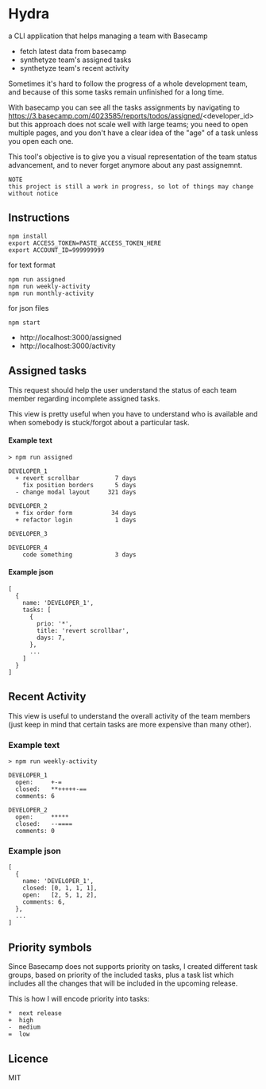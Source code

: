 # Hydra
a CLI application that helps managing a team with Basecamp

- fetch latest data from basecamp
- synthetyze team's assigned tasks
- synthetyze team's recent activity

Sometimes it's hard to follow the progress of a whole development team, and because of this some tasks remain unfinished for a long time.

With basecamp you can see all the tasks assignments by navigating to https://3.basecamp.com/4023585/reports/todos/assigned/<developer_id> but this approach does not scale well with large teams; you need to open multiple pages, and you don't have a clear idea of the "age" of a task unless you open each one.

This tool's objective is to give you a visual representation of the team status advancement, and to never forget anymore about any past assignemnt.

```
NOTE
this project is still a work in progress, so lot of things may change without notice
```

## Instructions

```
npm install
export ACCESS_TOKEN=PASTE_ACCESS_TOKEN_HERE
export ACCOUNT_ID=999999999
```
for text format
```
npm run assigned
npm run weekly-activity
npm run monthly-activity
```

for json files
```
npm start
```
- http://localhost:3000/assigned
- http://localhost:3000/activity

## Assigned tasks
This request should help the user understand the status of each team member regarding incomplete assigned tasks.

This view is pretty useful when you have to understand who is available and when somebody is stuck/forgot about a particular task.

#### Example text
```
> npm run assigned

DEVELOPER_1
  + revert scrollbar          7 days
    fix position borders      5 days
  - change modal layout     321 days

DEVELOPER_2
  + fix order form           34 days
  + refactor login            1 days

DEVELOPER_3
  
DEVELOPER_4
    code something            3 days
```
#### Example json
```
[
  {
    name: 'DEVELOPER_1',
    tasks: [
      {
        prio: '*',
        title: 'revert scrollbar',
        days: 7,
      },
      ...
    ]
  }
]
```
## Recent Activity
This view is useful to understand the overall activity of the team members (just keep in mind that certain tasks are more expensive than many other).

### Example text

```
> npm run weekly-activity

DEVELOPER_1
  open:     +-=
  closed:   **+++++-==
  comments: 6

DEVELOPER_2
  open:     *****
  closed:   --====
  comments: 0
```
### Example json
```
[
  {
    name: 'DEVELOPER_1',
    closed: [0, 1, 1, 1],
    open:   [2, 5, 1, 2],
    comments: 6,
  },
  ...
]
```
## Priority symbols
Since Basecamp does not supports priority on tasks, I created different task groups, based on priority of the included tasks, plus a task list which includes all the changes that will be included in the upcoming release.

This is how I will encode priority into tasks:
```
*  next release
+  high
-  medium
=  low
```

## Licence
MIT
